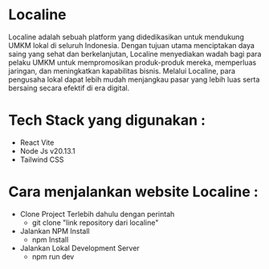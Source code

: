 # Localine 
Localine adalah sebuah platform yang didedikasikan untuk mendukung UMKM lokal di seluruh Indonesia. Dengan tujuan utama menciptakan daya saing yang sehat dan berkelanjutan, Localine menyediakan wadah bagi para pelaku UMKM untuk mempromosikan produk-produk mereka, memperluas jaringan, dan meningkatkan kapabilitas bisnis. Melalui Localine, para pengusaha lokal dapat lebih mudah menjangkau pasar yang lebih luas serta bersaing secara efektif di era digital.

# Tech Stack yang digunakan : 
* React Vite
* Node Js v20.13.1
* Tailwind CSS  

# Cara menjalankan website Localine :
* Clone Project Terlebih dahulu dengan perintah 
  - git clone "link repository dari localine"
* Jalankan NPM Install
  - npm Install 
* Jalankan Lokal Development Server
  - npm run dev
